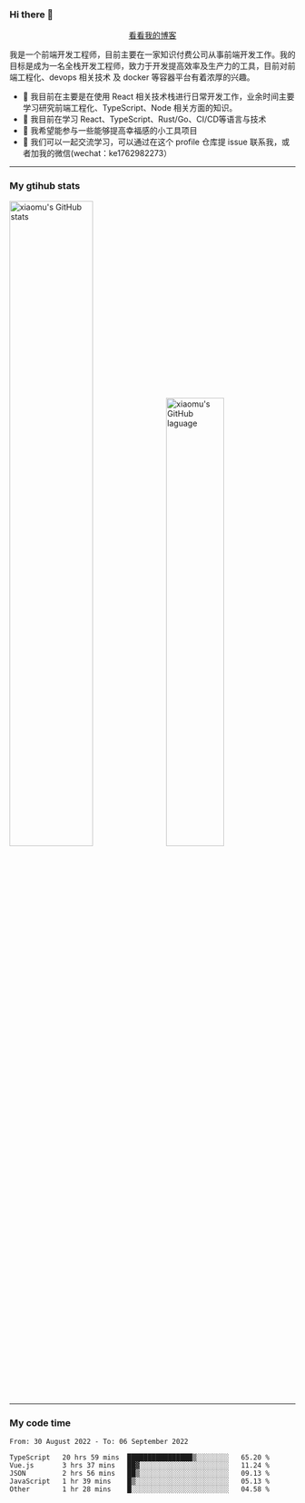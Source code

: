 ### Hi there 👋

<p align="center">
  <a href="https://blog.realjacket.site/">看看我的博客</a>
</p>

我是一个前端开发工程师，目前主要在一家知识付费公司从事前端开发工作。我的目标是成为一名全栈开发工程师，致力于开发提高效率及生产力的工具，目前对前端工程化、devops 相关技术 及 docker 等容器平台有着浓厚的兴趣。

- 🔭 我目前在主要是在使用 React 相关技术栈进行日常开发工作，业余时间主要学习研究前端工程化、TypeScript、Node 相关方面的知识。
- 🌱 我目前在学习 React、TypeScript、Rust/Go、CI/CD等语言与技术
- 👯 我希望能参与一些能够提高幸福感的小工具项目
- 💬 我们可以一起交流学习，可以通过在这个 profile 仓库提 issue 联系我，或者加我的微信(wechat：ke1762982273）

***

### My gtihub stats

<a><img src="https://github-readme-stats.vercel.app/api?username=real-jacket" title="xiaomu's GitHub stats" alt="xiaomu's GitHub stats" style="width:54%;"/></a>
<a><img src="https://github-readme-stats.vercel.app/api/top-langs/?username=real-jacket&layout=compact" title="xiaomu's GitHub laguage" alt="xiaomu's GitHub laguage" style="width:45%;"/><a/>

***

### My code time

<!--START_SECTION:waka-->

```text
From: 30 August 2022 - To: 06 September 2022

TypeScript   20 hrs 59 mins  ████████████████▒░░░░░░░░   65.20 %
Vue.js       3 hrs 37 mins   ██▓░░░░░░░░░░░░░░░░░░░░░░   11.24 %
JSON         2 hrs 56 mins   ██▒░░░░░░░░░░░░░░░░░░░░░░   09.13 %
JavaScript   1 hr 39 mins    █▒░░░░░░░░░░░░░░░░░░░░░░░   05.13 %
Other        1 hr 28 mins    █░░░░░░░░░░░░░░░░░░░░░░░░   04.58 %
```

<!--END_SECTION:waka-->

